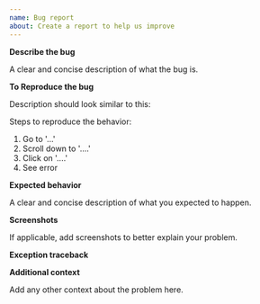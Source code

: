 ```yaml
---
name: Bug report
about: Create a report to help us improve
---
```


**Describe the bug**

A clear and concise description of what the bug is.

**To Reproduce the bug**

Description should look similar to this:

Steps to reproduce the behavior:

1. Go to '...'
2. Scroll down to '....'
3. Click on '....'
4. See error

**Expected behavior**

A clear and concise description of what you expected to happen.

**Screenshots**

If applicable, add screenshots to better explain your problem.

**Exception traceback**

<!--
In case you observed server error or crash, please see
<https://docs.weblate.org/en/latest/contributing/debugging.html>
for information how to obtain that.
-->

**Additional context**

Add any other context about the problem here.
